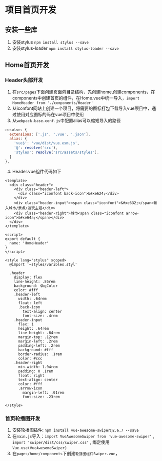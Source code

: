 # 项目首页开发

## 安装一些库
1. 安装stylus `npm install stylus --save`
2. 安装stylus-loader `npm install stylus-loader --save`

## Home首页开发

### Header头部开发
1. 在`src/pages`下面创建页面包目录结构，先创建home,创建components，在components中创建首页的组件，在Home.vue中统一导入，`import HomeHeader from './components/Header'`
2. 从iconfont网站上创建一个项目，将需要的图标打包下载导入vue项目中，通过使用对应图标的码在vue项目中使用
3. 从`webpack.base.conf.js`中配置alias可以缩短导入的路径
```js
resolve: {
  extensions: ['.js', '.vue', '.json'],
  alias: {
    'vue$': 'vue/dist/vue.esm.js',
    '@': resolve('src'),
    'styles': resolve('src/assets/styles'),
  }
},
```
4. Header.vue组件代码如下
```es6
<template>
  <div class="header">
    <div class="header-left">
      <div class="iconfont back-icon">&#xe624;</div>
    </div>
    <div class="header-input"><span class="iconfont">&#xe632;</span>输入城市/景点/游玩主题</div>
    <div class="header-right">城市<span class="iconfont arrow-icon">&#xe64a;</span></div>
  </div>
</template>

<script>
export default {
  name: 'HomeHeader'
}
</script>

<style lang="stylus" scoped>
  @import '~styles/varibles.styl'

  .header
    display: flex
    line-height: .86rem
    background: $bgColor
    color: #fff
    .header-left
      width: .64rem
      float: left
      .back-icon
        text-align: center
        font-size: .4rem
    .header-input
      flex: 1
      height: .64rem
      line-height: .64rem
      margin-top: .12rem
      margin-left: .2rem
      padding-left: .2rem
      background: #fff
      border-radius: .1rem
      color: #ccc
    .header-right
      min-width: 1.04rem
      padding: 0 .1rem
      float: right
      text-align: center
      color: #fff
      .arrow-icon
        margin-left: .01rem
        font-size: .23rem

</style>
```


### 首页轮播图开发

1. 安装轮播图插件: `npm install vue-awesome-swiper@2.6.7 --save`
2. 在`main.js`导入：`import VueAwesomeSwiper from 'vue-awesome-swiper'` , `import 'swiper/dist/css/swiper.css'` , 绑定使用`Vue.use(VueAwesomeSwiper)`
3. 在`pages/home/components`下创建`轮播图组件Swiper.vue`，